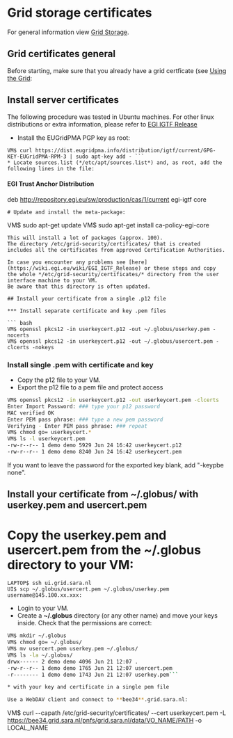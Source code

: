 # Grid storage certificates

For general information view [Grid Storage](Grid-storage).

## Grid certificates general

Before starting, make sure that you already have a grid certficate (see [Using the Grid](https://grid.sara.nl/wiki/index.php/Using_the_Grid/Getting_a_Grid_certificate):

## Install server certificates

The following procedure was tested in Ubuntu machines. For other linux distributions or extra information, please refer to [EGI IGTF Release](https://wiki.egi.eu/wiki/EGI_IGTF_Release)

* Install the EUGridPMA PGP key as root:
```
VM$ curl https://dist.eugridpma.info/distribution/igtf/current/GPG-KEY-EUGridPMA-RPM-3 | sudo apt-key add - ```
* Locate sources.list (*/etc/apt/sources.list*) and, as root, add the following lines in the file:
```
#### EGI Trust Anchor Distribution ####
deb http://repository.egi.eu/sw/production/cas/1/current egi-igtf core
```
# Update and install the meta-package:
```
VM$ sudo apt-get update
VM$ sudo apt-get install ca-policy-egi-core
```
This will install a lot of packages (approx. 100).
The directory /etc/grid-security/certificates/ that is created includes all the certificates from approved Certification Authorities.

In case you encounter any problems see [here](https://wiki.egi.eu/wiki/EGI_IGTF_Release) or these steps and copy the whole */etc/grid-security/certificates/* directory from the user interface machine to your VM. 
Be aware that this directory is often updated.

## Install your certificate from a single .p12 file

*** Install separate certificate and key .pem files

``` bash
VM$ openssl pkcs12 -in userkeycert.p12 -out ~/.globus/userkey.pem -nocerts
VM$ openssl pkcs12 -in userkeycert.p12 -out ~/.globus/usercert.pem -clcerts -nokeys
```

### Install single .pem with certificate and key

* Copy the p12 file to your VM.
* Export the p12 file to a pem file and protect access
```bash bash
VM$ openssl pkcs12 -in userkeycert.p12 -out userkeycert.pem -clcerts
Enter Import Password: ### type your p12 password
MAC verified OK
Enter PEM pass phrase: ### type a new pem password
Verifying - Enter PEM pass phrase: ### repeat
VM$ chmod go= userkeycert.*
VM$ ls -l userkeycert.pem
-rw-r--r-- 1 demo demo 5929 Jun 24 16:42 userkeycert.p12
-rw-r--r-- 1 demo demo 8240 Jun 24 16:42 userkeycert.pem
```
If you want to leave the password for the exported key blank, add "-keypbe none".

## Install your certificate from ~/.globus/ with userkey.pem and usercert.pem

# Copy the **userkey.pem** and **usercert.pem** from the **~/.globus** directory to your VM:
```
LAPTOP$ ssh ui.grid.sara.nl
UI$ scp ~/.globus/usercert.pem ~/.globus/userkey.pem username@145.100.xx.xxx:
```
* Login to your VM.
* Create a **~/.globus** directory (or any other name) and move your keys inside. Check that the permissions are correct:
``` bash
VM$ mkdir ~/.globus
VM$ chmod go= ~/.globus/
VM$ mv usercert.pem userkey.pem ~/.globus/
VM$ ls -la ~/.globus/
drwx------ 2 demo demo 4096 Jun 21 12:07 .
-rw-r--r-- 1 demo demo 1765 Jun 21 12:07 usercert.pem
-r-------- 1 demo demo 1743 Jun 21 12:07 userkey.pem```

* with your key and certificate in a single pem file

Use a WebDAV client and connect to **bee34**.grid.sara.nl:
```
VM$ curl --capath /etc/grid-security/certificates/ --cert userkeycert.pem -L https://bee34.grid.sara.nl/pnfs/grid.sara.nl/data/VO_NAME/PATH -o LOCAL_NAME
```
